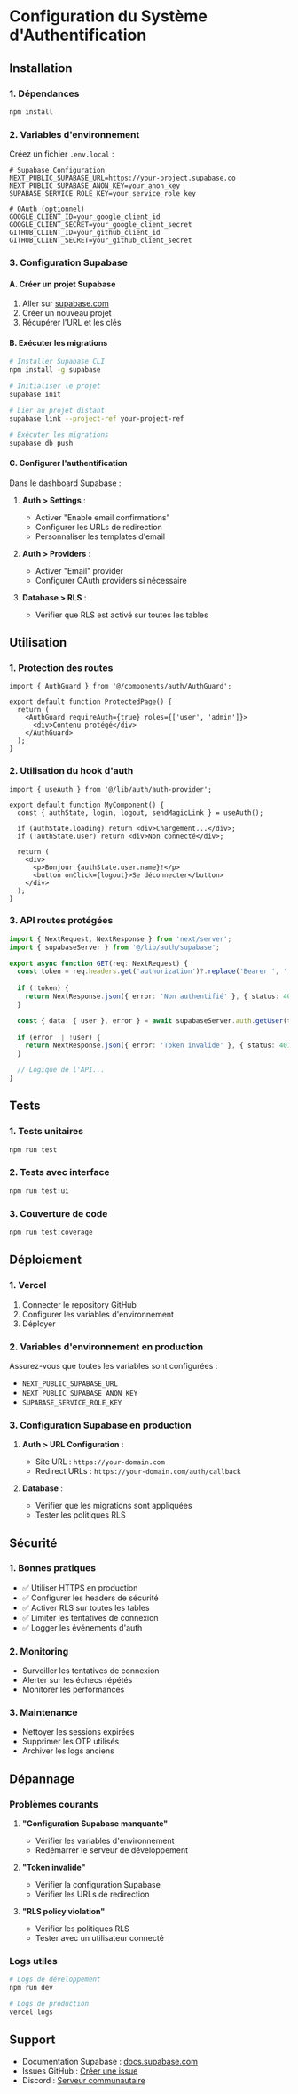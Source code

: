 # Configuration du Système d'Authentification

## Installation

### 1. Dépendances

```bash
npm install
```

### 2. Variables d'environnement

Créez un fichier `.env.local` :

```env
# Supabase Configuration
NEXT_PUBLIC_SUPABASE_URL=https://your-project.supabase.co
NEXT_PUBLIC_SUPABASE_ANON_KEY=your_anon_key
SUPABASE_SERVICE_ROLE_KEY=your_service_role_key

# OAuth (optionnel)
GOOGLE_CLIENT_ID=your_google_client_id
GOOGLE_CLIENT_SECRET=your_google_client_secret
GITHUB_CLIENT_ID=your_github_client_id
GITHUB_CLIENT_SECRET=your_github_client_secret
```

### 3. Configuration Supabase

#### A. Créer un projet Supabase

1. Aller sur [supabase.com](https://supabase.com)
2. Créer un nouveau projet
3. Récupérer l'URL et les clés

#### B. Exécuter les migrations

```bash
# Installer Supabase CLI
npm install -g supabase

# Initialiser le projet
supabase init

# Lier au projet distant
supabase link --project-ref your-project-ref

# Exécuter les migrations
supabase db push
```

#### C. Configurer l'authentification

Dans le dashboard Supabase :

1. **Auth > Settings** :
   - Activer "Enable email confirmations"
   - Configurer les URLs de redirection
   - Personnaliser les templates d'email

2. **Auth > Providers** :
   - Activer "Email" provider
   - Configurer OAuth providers si nécessaire

3. **Database > RLS** :
   - Vérifier que RLS est activé sur toutes les tables

## Utilisation

### 1. Protection des routes

```tsx
import { AuthGuard } from '@/components/auth/AuthGuard';

export default function ProtectedPage() {
  return (
    <AuthGuard requireAuth={true} roles={['user', 'admin']}>
      <div>Contenu protégé</div>
    </AuthGuard>
  );
}
```

### 2. Utilisation du hook d'auth

```tsx
import { useAuth } from '@/lib/auth/auth-provider';

export default function MyComponent() {
  const { authState, login, logout, sendMagicLink } = useAuth();

  if (authState.loading) return <div>Chargement...</div>;
  if (!authState.user) return <div>Non connecté</div>;

  return (
    <div>
      <p>Bonjour {authState.user.name}!</p>
      <button onClick={logout}>Se déconnecter</button>
    </div>
  );
}
```

### 3. API routes protégées

```typescript
import { NextRequest, NextResponse } from 'next/server';
import { supabaseServer } from '@/lib/auth/supabase';

export async function GET(req: NextRequest) {
  const token = req.headers.get('authorization')?.replace('Bearer ', '');
  
  if (!token) {
    return NextResponse.json({ error: 'Non authentifié' }, { status: 401 });
  }

  const { data: { user }, error } = await supabaseServer.auth.getUser(token);
  
  if (error || !user) {
    return NextResponse.json({ error: 'Token invalide' }, { status: 401 });
  }

  // Logique de l'API...
}
```

## Tests

### 1. Tests unitaires

```bash
npm run test
```

### 2. Tests avec interface

```bash
npm run test:ui
```

### 3. Couverture de code

```bash
npm run test:coverage
```

## Déploiement

### 1. Vercel

1. Connecter le repository GitHub
2. Configurer les variables d'environnement
3. Déployer

### 2. Variables d'environnement en production

Assurez-vous que toutes les variables sont configurées :

- `NEXT_PUBLIC_SUPABASE_URL`
- `NEXT_PUBLIC_SUPABASE_ANON_KEY`
- `SUPABASE_SERVICE_ROLE_KEY`

### 3. Configuration Supabase en production

1. **Auth > URL Configuration** :
   - Site URL : `https://your-domain.com`
   - Redirect URLs : `https://your-domain.com/auth/callback`

2. **Database** :
   - Vérifier que les migrations sont appliquées
   - Tester les politiques RLS

## Sécurité

### 1. Bonnes pratiques

- ✅ Utiliser HTTPS en production
- ✅ Configurer les headers de sécurité
- ✅ Activer RLS sur toutes les tables
- ✅ Limiter les tentatives de connexion
- ✅ Logger les événements d'auth

### 2. Monitoring

- Surveiller les tentatives de connexion
- Alerter sur les échecs répétés
- Monitorer les performances

### 3. Maintenance

- Nettoyer les sessions expirées
- Supprimer les OTP utilisés
- Archiver les logs anciens

## Dépannage

### Problèmes courants

1. **"Configuration Supabase manquante"**
   - Vérifier les variables d'environnement
   - Redémarrer le serveur de développement

2. **"Token invalide"**
   - Vérifier la configuration Supabase
   - Vérifier les URLs de redirection

3. **"RLS policy violation"**
   - Vérifier les politiques RLS
   - Tester avec un utilisateur connecté

### Logs utiles

```bash
# Logs de développement
npm run dev

# Logs de production
vercel logs
```

## Support

- Documentation Supabase : [docs.supabase.com](https://docs.supabase.com)
- Issues GitHub : [Créer une issue](https://github.com/your-repo/issues)
- Discord : [Serveur communautaire](https://discord.gg/supabase)
